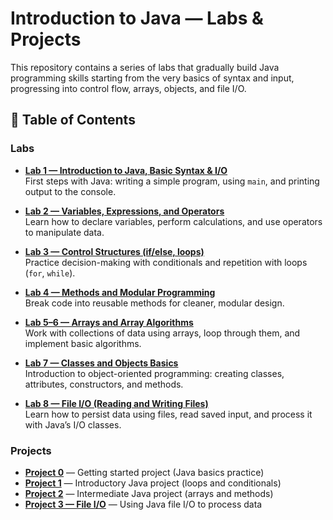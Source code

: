 # Introduction to Java — Labs & Projects  

This repository contains a series of labs that gradually build Java programming skills  starting from the very basics of syntax and input, progressing into control flow, arrays, objects, and file I/O. 


## 📑 Table of Contents  

###  Labs  

- **[Lab 1 — Introduction to Java, Basic Syntax & I/O](./LAB1/)**  
  First steps with Java: writing a simple program, using `main`, and printing output to the console.  

- **[Lab 2 — Variables, Expressions, and Operators](./LAB2/)**  
  Learn how to declare variables, perform calculations, and use operators to manipulate data.  

- **[Lab 3 — Control Structures (if/else, loops)](./Lab3/)**  
  Practice decision-making with conditionals and repetition with loops (`for`, `while`).  

- **[Lab 4 — Methods and Modular Programming](./LAB4/)**  
  Break code into reusable methods for cleaner, modular design.  

- **[Lab 5–6 — Arrays and Array Algorithms](./Lab5-6/)**  
  Work with collections of data using arrays, loop through them, and implement basic algorithms.  

- **[Lab 7 — Classes and Objects Basics](./LAB7/)**  
  Introduction to object-oriented programming: creating classes, attributes, constructors, and methods.  

- **[Lab 8 — File I/O (Reading and Writing Files)](./LAB8%20File%20IO/)**  
  Learn how to persist data using files, read saved input, and process it with Java’s I/O classes.  

### Projects  
- **[Project 0](./Project0/)** — Getting started project (Java basics practice)  
- **[Project 1](./project1/)** — Introductory Java project (loops and conditionals)  
- **[Project 2](./Project2/)** — Intermediate Java project (arrays and methods)  
- **[Project 3 — File I/O](./Project3%20File%20IO/)** — Using Java file I/O to process data  

